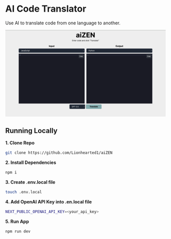 # AI Code Translator

Use AI to translate code from one language to another.

![AI Code Translator](./public/screenshot.png)

## Running Locally

**1. Clone Repo**

```bash
git clone https://github.com/Lionhearted1/aiZEN
```

**2. Install Dependencies**

```bash
npm i
```

**3. Create .env.local file**

```bash
touch .env.local
```
**4. Add OpenAI API Key into .en.local file**

```bash
NEXT_PUBLIC_OPENAI_API_KEY=<your_api_key>

```


**5. Run App**

```bash
npm run dev
```



